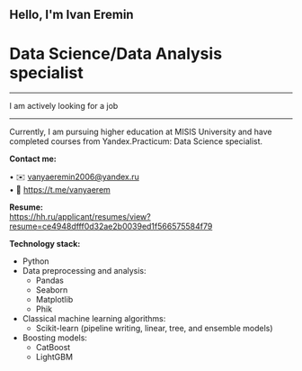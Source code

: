 ## Hello, I'm Ivan Eremin




# Data Science/Data Analysis specialist
_________________________________
I am actively looking for a job
_________________________________

Currently, I am pursuing higher education at MISIS University and have completed courses from Yandex.Practicum: Data Science specialist.

**Contact me:**

• ✉️ vanyaeremin2006@yandex.ru\
• 💬 https://t.me/vanyaerem

**Resume:**\
https://hh.ru/applicant/resumes/view?resume=ce4948dfff0d32ae2b0039ed1f566575584f79

**Technology stack:**

- Python
- Data preprocessing and analysis:
  - Pandas
  - Seaborn
  - Matplotlib
  - Phik
- Classical machine learning algorithms:
  - Scikit-learn (pipeline writing, linear, tree, and ensemble models)
- Boosting models:
  - CatBoost
  - LightGBM
